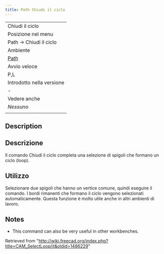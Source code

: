 ```yaml
---
title: Path Chiudi il ciclo
---
```


|                                                |
| ---------------------------------------------- |
| Chiudi il ciclo                                |
| Posizione nel menu                             |
| Path → Chiudi il ciclo                         |
| Ambiente                                       |
| [Path](/Path_Workbench/it "Path Workbench/it") |
| Avvio veloce                                   |
| P,L                                            |
| Introdotto nella versione                      |
| -                                              |
| Vedere anche                                   |
| _Nessuno_                                      |
|                                                |

## Description

## Descrizione

Il comando Chiudi il ciclo completa una selezione di spigoli che formano un ciclo (loop).

## Utilizzo

Selezionare due spigoli che hanno un vertice comune, quindi eseguire il comando. I bordi rimanenti che formano il ciclo vengono selezionati automaticamente. Questa funzione è molto utile anche in altri ambienti di lavoro.

## Notes

- This command can also be very useful in other workbenches.

Retrieved from "<http://wiki.freecad.org/index.php?title=CAM_SelectLoop/it&oldid=1486229>"

